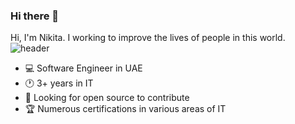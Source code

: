 ### Hi there 👋
Hi, I'm Nikita. I working to improve the lives of people in this world.
![header](https://capsule-render.vercel.app/api?type=rect&color=gradient&height=1)
- 💻 Software Engineer in UAE
- 🕐 3+ years in IT
- 🤔 Looking for open source to contribute
- 🏆 Numerous certifications in various areas of IT



<!--
**Nikitaion/Nikitaion** is a ✨ _special_ ✨ repository because its `README.md` (this file) appears on your GitHub profile.

Here are some ideas to get you started:

- 🔭 I’m currently working on ...
- 🌱 I’m currently learning ...
- 👯 I’m looking to collaborate on ...
- 🤔 I’m looking for help with ...
- 💬 Ask me about ...
- 📫 How to reach me: ...
- 😄 Pronouns: ...
- ⚡ Fun fact: ...
-->
